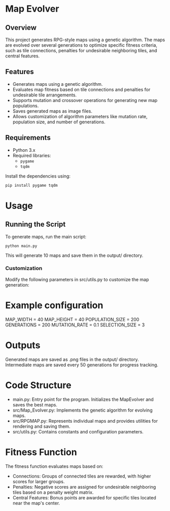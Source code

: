 # Map Evolver

## Overview
This project generates RPG-style maps using a genetic algorithm. The maps are evolved over several generations to optimize specific fitness criteria, such as tile connections, penalties for undesirable neighboring tiles, and central features.

## Features
- Generates maps using a genetic algorithm.
- Evaluates map fitness based on tile connections and penalties for undesirable tile arrangements.
- Supports mutation and crossover operations for generating new map populations.
- Saves generated maps as image files.
- Allows customization of algorithm parameters like mutation rate, population size, and number of generations.

## Requirements
- Python 3.x
- Required libraries:
  - `pygame`
  - `tqdm`

Install the dependencies using:
```bash
pip install pygame tqdm
```
# Usage
## Running the Script
To generate maps, run the main script:
```
python main.py
```
This will generate 10 maps and save them in the output/ directory.

### Customization
Modify the following parameters in src/utils.py to customize the map generation:

# Example configuration
MAP_WIDTH = 40
MAP_HEIGHT = 40
POPULATION_SIZE = 200
GENERATIONS = 200
MUTATION_RATE = 0.1
SELECTION_SIZE = 3

# Outputs
Generated maps are saved as .png files in the output/ directory. Intermediate maps are saved every 50 generations for progress tracking.

# Code Structure
- main.py: Entry point for the program. Initializes the MapEvolver and saves the best maps.
- src/Map_Evolver.py: Implements the genetic algorithm for evolving maps.
- src/RPGMAP.py: Represents individual maps and provides utilities for rendering and saving them.
- src/utils.py: Contains constants and configuration parameters.
# Fitness Function
The fitness function evaluates maps based on:

- Connections: Groups of connected tiles are rewarded, with higher scores for larger groups.
- Penalties: Negative scores are assigned for undesirable neighboring tiles based on a penalty weight matrix.
- Central Features: Bonus points are awarded for specific tiles located near the map's center.